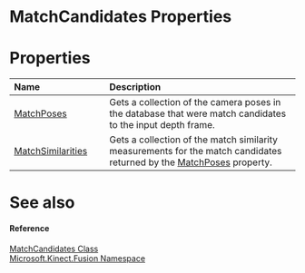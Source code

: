 MatchCandidates Properties  
==========================  

<span id="publicpropertiesSection"></span>

Properties  
==========  

<table>
<colgroup>
<col width="30%" />
<col width="60%" />
</colgroup>
<thead>
<tr class="header">
<th align="left">Name</th>
<th align="left">Description</th>
</tr>
</thead>
<tbody>
<tr class="odd">
<td align="left"><a href="Properties/MatchPoses_Property.md">MatchPoses</a></td>
<td align="left">Gets a collection of the camera poses in the database that were match candidates to the input depth frame.</td>
</tr>
<tr class="even">
<td align="left"><a href="Properties/MatchSimilarities_Property.md">MatchSimilarities</a></td>
<td align="left">Gets a collection of the match similarity measurements for the match candidates returned by the <a href="Properties/MatchPoses_Property.md">MatchPoses</a> property.</td>
</tr>
</tbody>
</table>

<span id="ID4EI"></span>

See also  
========  

<span id="ID4EK"></span>
#### Reference  

[MatchCandidates Class](../MatchCandidates_Class.md)  
 [Microsoft.Kinect.Fusion Namespace](../../Kinect.Fusion.md)  



<!--Please do not edit the data in the comment block below.-->
<!--
TOCTitle : MatchCandidates Properties
RLTitle : MatchCandidates Properties
KeywordK : MatchCandidates class, properties
KeywordA : Properties.T:Microsoft.Kinect.Fusion.MatchCandidates
AssetID : Properties.T:Microsoft.Kinect.Fusion.MatchCandidates
Locale : en-us
CommunityContent : 1
TargetOS : Windows
TopicType : kbSyntax
DocSet : K4Wv2
ProjType : K4Wv2Proj
Technology : Kinect for Windows
Product : Kinect for Windows SDK v2
productversion : 20
-->
